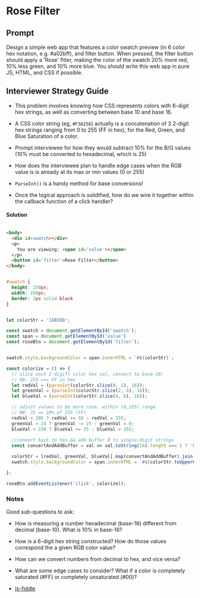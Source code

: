 # Rose Filter

## Prompt

Design a simple web app that features a color swatch preview (in 6 color hex notation, e.g. #a02bff), and filter button. When pressed, the filter button should apply a 'Rose' fitler, making the color of the swatch 20% more red, 10% less green, and 10% more blue. You should write this web app in pure JS, HTML, and CSS if possible. 


## Interviewer Strategy Guide

* This problem involves knowing how CSS represents colors with 6-digit hex strings, as well as converting between base 10 and base 16.

* A CSS color string (eg, `#F3A256`) actually is a concatenation of 3 2-digit hex strings ranging from 0 to 255 (FF in hex), for the Red, Green, and Blue Saturation of a color.

* Prompt interviewee for how they would subtract 10% for the B/G values (10% must be converted to hexadecimal, which is 25)


* How does the interviewee plan to handle edge cases when the RGB value is is already at its max or min values (0 or 255)

* `ParseInt()` is a handy method for base conversions!

* Once the logical approach is solidified, how do we wire it together within the callback function of a click handler?


#### Solution

```html

<body>
  <div id=swatch></div>
  <p>
    You are viewing: <span id='value'></span>
  </p>
  <button id='filter'>Rose Filter</button>
</body>

```

```css

#swatch {
  height: 250px;
  width: 250px;
  border: 2px solid black
}

```

```javascript

let colorStr = '1AB20D';

const swatch = document.getElementById('swatch');
const span = document.getElementById('value')
const roseBtn = document.getElementById('filter');


swatch.style.backgroundColor = span.innerHTML = `#${colorStr}`;

const colorize = () => {
  // slice each 2-digift color hex val, convert to base-10;
  // NB: 255 === FF in hex
  let redVal = (parseInt(colorStr.slice(0, 2), 16));
  let greenVal = (parseInt(colorStr.slice(2, 4), 16));
  let blueVal = (parseInt(colorStr.slice(4, 6), 16));

  // adjust values to be more rose, within (0,255) range
  // NB: 25 == 10% of 255 (FF)
  redVal < 205 ? redVal += 50 : redVal = 255; 
  greenVal > 24 ? greenVal -= 25 : greenVal = 0;
  blueVal < 230 ? blueVal += 25 : blueVal = 255;
  
  //convert back to hex && add buffer 0 to single-digit strings
  const convertAndAddBuffer = val => val.toString(16).length === 1 ? '0' + val.toString(16) : val.toString(16);

  colorStr = [redVal, greenVal, blueVal].map(convertAndAddBuffer).join('');
  swatch.style.backgroundColor = span.innerHTML = `#${colorStr.toUpperCase()}`;

};

roseBtn.addEventListener('click', colorize));

```


### Notes

Good sub-questions to ask:

* How is measuring a number hexadecimal (base-16) different from decimal (base-10). What is 10% in base-16?

* How is a 6-digit hex string constructed? How do those values correspond the a given RGB color value?

* How can we convert numbers from decimal to hex, and vice versa?

* What are some edge cases to consider? What if a color is completely saturated (#FF) or completely unsaturated (#00)?

* [js-fiddle](https://jsfiddle.net/d1oescjn/)
